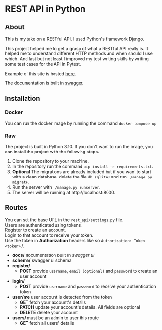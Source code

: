 # REST API in Python

## About
This is my take on a RESTful API. I used Python's framework Django.

This project helped me to get a grasp of what a RESTful API really is. It helped me
to understand different HTTP methods and when should I use which.
And last but not least I improved my test writing skills by writing some test cases
for the API in Pytest.

Example of this site is hosted [here](jasasul.pythonanywhere.com).

The documentation is built in
[swagger](https://jasasul.pythonanywhere.com/docs/).

## Installation
### Docker
You can run the docker image by running the command `docker compose up`

### Raw
The project is built in Python 3.10.
If you don't want to run the image, you can install the project with the following steps.
1. Clone the repository to your machine.
2. In the repository run the command `pip install -r requirements.txt`.
3. **Optional** The migrations are already included but if you want to start with a clean database.
delete the file `db.sqlite3` and run `./manage.py migrate`.
4. Run the server with `./manage.py runserver`.
5. The server will be running at http://localhost:8000.

## Routes
You can set the base URL in the `rest_api/settings.py` file.\
Users are authenticated using tokens.\
Register to create an account.\
Login to that account to receive your token.\
Use the token in **Authorization** headers like so `Authorization: Token <token>`.\

- **docs/** documentation built in *swagger ui*
- **schema/** swagger ui schema
- **register/**
    - **POST** provide `username`, `email (optional)` and `password` to create an user account
- **login/**
    - **POST** provide `username` and `password` to receive your authentication token
- **user/me** user account is detected from the token
    - **GET** fetch your account's details
    - **PATCH** update your account's details. All fields are optional
    - **DELETE** delete your account
- **users/** must be an admin to user this route
    - **GET** fetch all users' details

